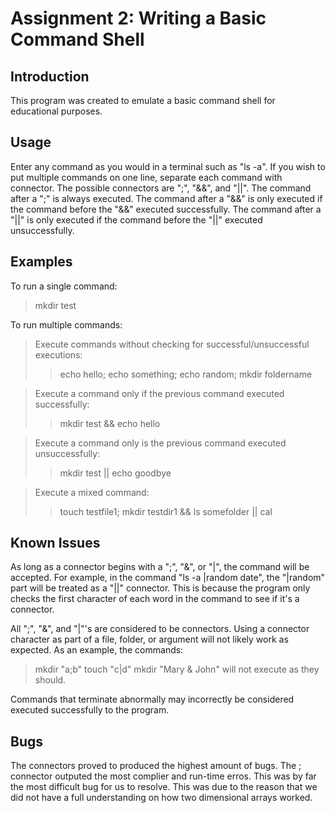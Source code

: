 Assignment 2: Writing a Basic Command Shell
===========================================

Introduction
------------

This program was created to emulate a basic command shell for educational purposes.

Usage
-----

Enter any command as you would in a terminal such as "ls -a". If you wish to put multiple commands on one line, separate each command with connector. The possible connectors are ";", "&&", and "||". The command after a ";" is always executed. The command after a "&&" is only executed if the command before the "&&" executed successfully. The command after a "||" is only executed if the command before the "||" executed unsuccessfully.

Examples
--------

To run a single command:
> mkdir test

To run multiple commands:
> Execute commands without checking for successful/unsuccessful executions:
>> echo hello; echo something; echo random; mkdir foldername

> Execute a command only if the previous command executed successfully:
>> mkdir test && echo hello

> Execute a command only is the previous command executed unsuccessfully:
>> mkdir test || echo goodbye

> Execute a mixed command:
>> touch testfile1; mkdir testdir1 && ls somefolder || cal

Known Issues
------------

As long as a connector begins with a ";", "&", or "|", the command will be accepted. For example, in the command "ls -a |random date", the "|random" part will be treated as a "||" connector. This is because the program only checks the first character of each word in the command to see if it's a connector.

All ";", "&", and "|"'s are considered to be connectors. Using a connector character as part of a file, folder, or argument will not likely work as expected. As an example, the commands:
> mkdir "a;b"
> touch "c|d"
> mkdir "Mary & John"
will not execute as they should.

Commands that terminate abnormally may incorrectly be considered executed successfully to the program.

Bugs
----

The connectors proved to produced the highest amount of bugs.  The ; connector outputed the most complier and run-time erros.  This was by far the most difficult bug for us to resolve.  This was due to the reason that we did not have a full understanding on how two dimensional arrays worked.  
